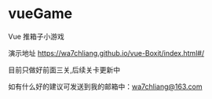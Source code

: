 # vueGame
Vue 推箱子小游戏

演示地址 https://wa7chliang.github.io/vue-Boxit/index.html#/

目前只做好前面三关,后续关卡更新中

如有什么好的建议可发送到我的邮箱中：wa7chliang@163.com
